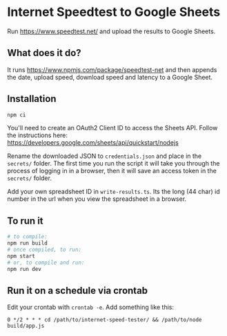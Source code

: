 # Internet Speedtest to Google Sheets

Run https://www.speedtest.net/ and upload the results to Google Sheets.

## What does it do?

It runs https://www.npmjs.com/package/speedtest-net and then appends the date,
upload speed, download speed and latency to a Google Sheet.

## Installation

```bash
npm ci
```

You'll need to create an OAuth2 Client ID to access the Sheets API. Follow the
instructions here: https://developers.google.com/sheets/api/quickstart/nodejs

Rename the downloaded JSON to `credentials.json` and place in the `secrets/`
folder. The first time you run the script it will take you through the process
of logging in in a browser, then it will save an access token in the `secrets/`
folder.

Add your own spreadsheet ID in `write-results.ts`. Its the long (44 char) id
number in the url when you view the spreadsheet in a browser.

## To run it

```bash
# to compile:
npm run build
# once compiled, to run:
npm start
# or, to compile and run:
npm run dev
```

## Run it on a schedule via crontab

Edit your crontab with `crontab -e`. Add something like this:

```
0 */2 * * * cd /path/to/internet-speed-tester/ && /path/to/node build/app.js
```
